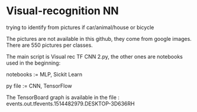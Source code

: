 # Visual-recognition NN
trying to identify from pictures if car/animal/house or bicycle

The pictures are not available in this github, they come from google images. There are 550 pictures per classes.

The main script is Visual rec TF CNN 2.py, the other ones are notebooks used in the beginning:

notebooks := MLP, Sickit Learn

py file := CNN, TensorFlow

The TensorBoard graph is available in the file : events.out.tfevents.1514482979.DESKTOP-3D636RH

